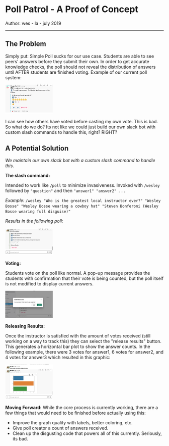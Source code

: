# Poll Patrol - A Proof of Concept
Author: wes - la - july 2019
___

## The Problem
Simply put: Simple Poll sucks for our use case. Students are able to see peers' answers before they submit their own. In order to get accurate knowledge checks, the poll should not reveal the distribution of answers until AFTER students are finished voting. Example of our current poll system:

<img src="assets/sp_bad.png" style="max-width:30%">  

I can see how others have voted before casting my own vote. This is bad. So what do we do? Its not like we could just build our own slack bot with custom slash commands to handle this, right? RIGHT?
<br>

## A Potential Solution

_We maintain our own slack bot with a custom slash command to handle this._

**The slash command:**  

Intended to work like `/poll` to minimize invasiveness. Invoked with `/wesley` followed by `"question"` and then `"answer1" "answer2" ...` 

*Example:* `/wesley "Who is the greatest local instructor ever?" "Wesley Bosse" "Wesley Bosse wearing a cowboy hat" "Steven Bonferoni (Wesley Bosse wearing full disguise)"`

*Results in the following poll:*

<img src="assets/sample_poll.png" style="max-width:30%"> 
<br>  

**Voting:**

Students vote on the poll like normal. A pop-up message provides the students with confirmation that their vote is being counted, but the poll itself is not modified to display current answers. 

<img src="assets/confirm_vote.png" style="max-width:30%"> 
<br>

**Releasing Results:**

Once the instructor is satisfied with the amount of votes received (still working on a way to track this) they can select the "release results" button. This generates a horizontal bar plot to show the answer counts. In the following example, there were 3 votes for answer1, 6 votes for answer2, and 4 votes for answer3 which resulted in this graphic:

<img src="assets/results.png" style="max-width:30%"> 
<br>

**Moving Forward:**
While the core process is currently working, there are a few things that would need to be finished before actually using this:
- Improve the graph quality with labels, better coloring, etc.
- Give poll creator a count of answers received.
- Clean up the disgusting code that powers all of this currently. Seriously, its bad. 